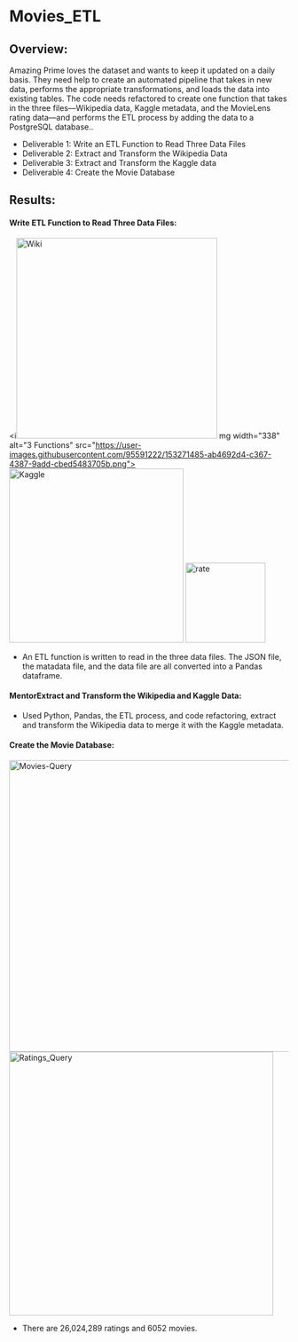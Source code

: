 # Movies_ETL

## Overview:

Amazing Prime loves the dataset and wants to keep it updated on a daily basis. They need help to create an automated pipeline that takes in new data, performs the appropriate transformations, and loads the data into existing tables. The code needs refactored to create one function that takes in the three files—Wikipedia data, Kaggle metadata, and the MovieLens rating data—and performs the ETL process by adding the data to a PostgreSQL database..

* Deliverable 1: Write an ETL Function to Read Three Data Files
* Deliverable 2: Extract and Transform the Wikipedia Data
* Deliverable 3: Extract and Transform the Kaggle data
* Deliverable 4: Create the Movie Database

## Results: 
#### Write ETL Function to Read Three Data Files:

<i<img width="362" alt="Wiki" src="https://user-images.githubusercontent.com/95591222/153272499-6e7914fe-c372-4eb8-84db-a82384346e72.png">
mg width="338" alt="3 Functions" src="https://user-images.githubusercontent.com/95591222/153271485-ab4692d4-c367-4387-9add-cbed5483705b.png">
<img width="314" alt="Kaggle" src="https://user-images.githubusercontent.com/95591222/153272506-979348a8-1ae4-4abe-b1dc-81413e9325db.png">
<img width="144" alt="rate" src="https://user-images.githubusercontent.com/95591222/153272512-6b15e2a0-6af7-4011-abe7-d787a4c3c1d7.png">

* An ETL function is written to read in the three data files. The JSON file, the matadata file, and the data file are all converted into a Pandas dataframe.

#### MentorExtract and Transform the Wikipedia and Kaggle Data:

* Used  Python, Pandas, the ETL process, and code refactoring, extract and transform the Wikipedia data to merge it with the Kaggle metadata.

#### Create the Movie Database: 

<img width="526" alt="Movies-Query" src="https://user-images.githubusercontent.com/95591222/153271846-43d5509b-2b4c-43b1-8d65-7bc866db82b7.png">
<img width="476" alt="Ratings_Query" src="https://user-images.githubusercontent.com/95591222/153271858-9d7b1738-309d-4e97-a0ba-045810c30f36.png">

* There are 26,024,289 ratings and 6052 movies.


